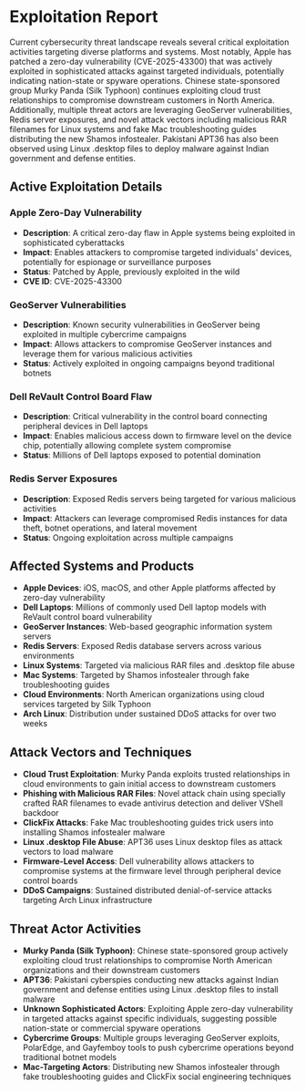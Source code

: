 # Exploitation Report

Current cybersecurity threat landscape reveals several critical exploitation activities targeting diverse platforms and systems. Most notably, Apple has patched a zero-day vulnerability (CVE-2025-43300) that was actively exploited in sophisticated attacks against targeted individuals, potentially indicating nation-state or spyware operations. Chinese state-sponsored group Murky Panda (Silk Typhoon) continues exploiting cloud trust relationships to compromise downstream customers in North America. Additionally, multiple threat actors are leveraging GeoServer vulnerabilities, Redis server exposures, and novel attack vectors including malicious RAR filenames for Linux systems and fake Mac troubleshooting guides distributing the new Shamos infostealer. Pakistani APT36 has also been observed using Linux .desktop files to deploy malware against Indian government and defense entities.

## Active Exploitation Details

### Apple Zero-Day Vulnerability
- **Description**: A critical zero-day flaw in Apple systems being exploited in sophisticated cyberattacks
- **Impact**: Enables attackers to compromise targeted individuals' devices, potentially for espionage or surveillance purposes
- **Status**: Patched by Apple, previously exploited in the wild
- **CVE ID**: CVE-2025-43300

### GeoServer Vulnerabilities
- **Description**: Known security vulnerabilities in GeoServer being exploited in multiple cybercrime campaigns
- **Impact**: Allows attackers to compromise GeoServer instances and leverage them for various malicious activities
- **Status**: Actively exploited in ongoing campaigns beyond traditional botnets

### Dell ReVault Control Board Flaw
- **Description**: Critical vulnerability in the control board connecting peripheral devices in Dell laptops
- **Impact**: Enables malicious access down to firmware level on the device chip, potentially allowing complete system compromise
- **Status**: Millions of Dell laptops exposed to potential domination

### Redis Server Exposures
- **Description**: Exposed Redis servers being targeted for various malicious activities
- **Impact**: Attackers can leverage compromised Redis instances for data theft, botnet operations, and lateral movement
- **Status**: Ongoing exploitation across multiple campaigns

## Affected Systems and Products

- **Apple Devices**: iOS, macOS, and other Apple platforms affected by zero-day vulnerability
- **Dell Laptops**: Millions of commonly used Dell laptop models with ReVault control board vulnerability
- **GeoServer Instances**: Web-based geographic information system servers
- **Redis Servers**: Exposed Redis database servers across various environments
- **Linux Systems**: Targeted via malicious RAR files and .desktop file abuse
- **Mac Systems**: Targeted by Shamos infostealer through fake troubleshooting guides
- **Cloud Environments**: North American organizations using cloud services targeted by Silk Typhoon
- **Arch Linux**: Distribution under sustained DDoS attacks for over two weeks

## Attack Vectors and Techniques

- **Cloud Trust Exploitation**: Murky Panda exploits trusted relationships in cloud environments to gain initial access to downstream customers
- **Phishing with Malicious RAR Files**: Novel attack chain using specially crafted RAR filenames to evade antivirus detection and deliver VShell backdoor
- **ClickFix Attacks**: Fake Mac troubleshooting guides trick users into installing Shamos infostealer malware
- **Linux .desktop File Abuse**: APT36 uses Linux desktop files as attack vectors to load malware
- **Firmware-Level Access**: Dell vulnerability allows attackers to compromise systems at the firmware level through peripheral device control boards
- **DDoS Campaigns**: Sustained distributed denial-of-service attacks targeting Arch Linux infrastructure

## Threat Actor Activities

- **Murky Panda (Silk Typhoon)**: Chinese state-sponsored group actively exploiting cloud trust relationships to compromise North American organizations and their downstream customers
- **APT36**: Pakistani cyberspies conducting new attacks against Indian government and defense entities using Linux .desktop files to install malware
- **Unknown Sophisticated Actors**: Exploiting Apple zero-day vulnerability in targeted attacks against specific individuals, suggesting possible nation-state or commercial spyware operations
- **Cybercrime Groups**: Multiple groups leveraging GeoServer exploits, PolarEdge, and Gayfemboy tools to push cybercrime operations beyond traditional botnet models
- **Mac-Targeting Actors**: Distributing new Shamos infostealer through fake troubleshooting guides and ClickFix social engineering techniques
